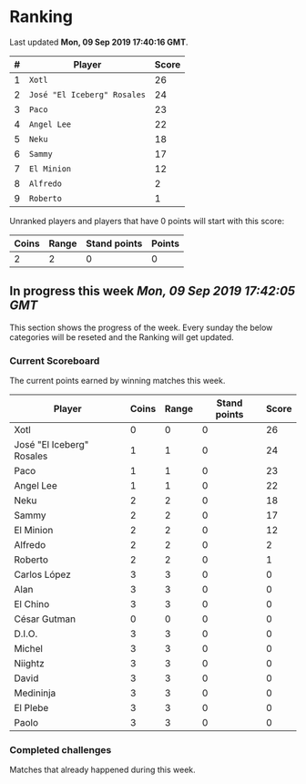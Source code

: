 # Ranking

Last updated **Mon, 09 Sep 2019 17:40:16 GMT**.

|#|Player|Score|
|-|------|-----|
|1|`Xotl`|26|
|2|`José "El Iceberg" Rosales`|24|
|3|`Paco`|23|
|4|`Angel Lee`|22|
|5|`Neku`|18|
|6|`Sammy`|17|
|7|`El Minion`|12|
|8|`Alfredo`|2|
|9|`Roberto`|1|

Unranked players and players that have 0 points will start with this score:

|Coins|Range|Stand points|Points|
|-----|-----|------------|------|
|2|2|0|0|

## In progress this week *Mon, 09 Sep 2019 17:42:05 GMT*
This section shows the progress of the week. Every sunday the below categories will be reseted and the Ranking will get updated.

### Current Scoreboard
The current points earned by winning matches this week.

|Player|Coins|Range|Stand points|Score|
|------|-----|-----|------------|-----|
|Xotl|0|0|0|26|
|José "El Iceberg" Rosales|1|1|0|24|
|Paco|1|1|0|23|
|Angel Lee|1|1|0|22|
|Neku|2|2|0|18|
|Sammy|2|2|0|17|
|El Minion|2|2|0|12|
|Alfredo|2|2|0|2|
|Roberto|2|2|0|1|
|Carlos López|3|3|0|0|
|Alan|3|3|0|0|
|El Chino|3|3|0|0|
|César Gutman|0|0|0|0|
|D.I.O.|3|3|0|0|
|Michel|3|3|0|0|
|Niightz|3|3|0|0|
|David|3|3|0|0|
|Medininja|3|3|0|0|
|El Plebe|3|3|0|0|
|Paolo|3|3|0|0|

### Completed challenges
Matches that already happened during this week.


